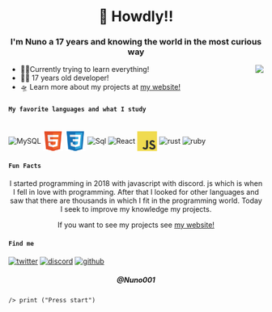 <h1 align="center">👋 Howdly!!
<h3 align="center">I'm Nuno a 17 years and knowing the world in the most curious way</h3>

<a href="https://discord.com/users/975068431625883718">
  <img src="https://lanyard-profile-readme.vercel.app/api/975068431625883718?hideTimestamp=true&idleMessage=Trying%20chillin'%20at%20the%20moment..." align="right" />
</a>

-   🚶🏻Currently trying to learn everything!
-   👨‍💻 17 years old developer!
-   🛸 Learn more about my projects at <a href="https://nunoo.dev/" target="_blank">my website!</a>

#### ```My favorite languages and what I study```


<div style="display: inline_block"><br>
  <img align="center" alt="MySQL" height="40" width="40" src="https://cdn.jsdelivr.net/gh/devicons/devicon/icons/lua/lua-plain-wordmark.svg">
  <img align="center" alt="HTML" height="40" width="40" src="https://raw.githubusercontent.com/devicons/devicon/master/icons/html5/html5-original.svg">
  <img align="center" alt="CSS" height="40" width="40" src="https://raw.githubusercontent.com/devicons/devicon/master/icons/css3/css3-original.svg">
  <img align="center" alt="Sql" height="40" width="40" src="https://cdn.jsdelivr.net/gh/devicons/devicon/icons/mysql/mysql-original.svg">
  <img align="center" alt="React" height="40" width="40" src="https://cdn.jsdelivr.net/gh/devicons/devicon/icons/react/react-original.svg">
  <img align="center" alt="javascript" height="40" width="40" src="https://raw.githubusercontent.com/devicons/devicon/master/icons/javascript/javascript-original.svg">
  <img align="center" alt="rust" height="50" width="50" src="https://cdn.jsdelivr.net/gh/devicons/devicon/icons/rust/rust-plain.svg">
  <img align="center" alt="ruby" height="40" width="40" src="https://cdn.jsdelivr.net/gh/devicons/devicon/icons/ruby/ruby-plain.svg">
  

<p align="center">
    


 #### `Fun Facts`
 </div>
<p align="center">
    I started programming in 2018 with javascript with discord. js which is when I fell in love with programming. After that I looked for other languages and saw that there are thousands in which I fit in the programming world. Today I seek to improve my knowledge my projects.
</p>
<p align="center">
    If you want to see my projects see <a href="https://nunoo.dev/" target="_blank">my website!</a>


  #### `Find me`
[![twitter](https://skillicons.dev/icons?i=twitter)](https://twitter.com/)
[![discord](https://skillicons.dev/icons?i=discord)](https://discord.gg/)
[![github](https://skillicons.dev/icons?i=github)](https://github.com/Nuno001)
      
 
<h5 align="center">@Nuno001</h5>

  
    /> print ("Press start")
  </a>
</p>
